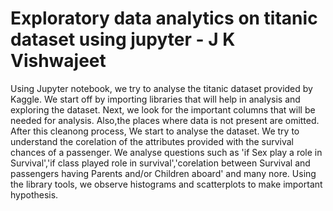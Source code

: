 # Exploratory data analytics on titanic dataset using jupyter - J K Vishwajeet

Using Jupyter notebook, we try to analyse the titanic dataset provided by Kaggle. We start off by importing libraries that will help in analysis and exploring the dataset. Next, we look for the important columns that will be needed for analysis. Also,the places where data is not present are omitted. After this cleanong process, We start to analyse the dataset. We try to understand the corelation of the attributes provided with the survival chances of a passenger. We analyse questions such as 'if Sex play a role in Survival','if class played role in survival','corelation between Survival and passengers having Parents and/or Children aboard' and many nore. Using the library tools, we observe histograms and scatterplots to make important hypothesis.
